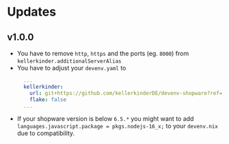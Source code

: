 # Updates

## v1.0.0
* You have to remove `http`, `https` and the ports (eg. `8000`) from `kellerkinder.additionalServerAlias`
* You have to adjust your `devenv.yaml` to
  ```yml
    ...
    kellerkinder:
      url: git+https://github.com/kellerkinderDE/devenv-shopware?ref=v1.0.0
      flake: false
    ...
  ```
* If your shopware version is below `6.5.*` you might want to add `languages.javascript.package = pkgs.nodejs-16_x;` to your `devenv.nix` due to compatibility.
